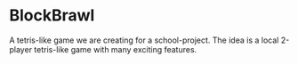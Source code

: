 # BlockBrawl
A tetris-like game we are creating for a school-project. The idea is a local 2-player tetris-like game with many exciting features.
